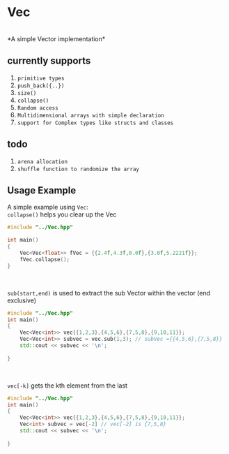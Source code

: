 #  Vec
<br>
*A simple Vector implementation* <br>

## currently supports<br>
1. `primitive types`<br>
2. `push_back({..})`<br>
3. `size()`<br>
4. `collapse()`<br>
5. `Random access`<br>
6. `Multidimensional arrays with simple declaration`<br>
7. `support for Complex types like structs and classes`<br>


## todo
1. `arena allocation`<br>
2. `shuffle function to randomize the array`<br>

## Usage Example

A simple example using `Vec`:<br>
```collapse()``` helps you clear up the Vec
```cpp
#include "../Vec.hpp"

int main() 
{
    Vec<Vec<float>> fVec = {{2.4f,4.3f,0.0f},{3.0f,5.2221f}};
    fVec.collapse();
}
```
<br>


```sub(start,end)``` is used to extract the sub Vector within the vector (end exclusive)

```cpp
#include "../Vec.hpp"
int main()
{
    Vec<Vec<int>> vec{{1,2,3},{4,5,6},{7,5,8},{9,10,11}};
    Vec<Vec<int>> subvec = vec.sub(1,3); // subVec ={{4,5,6},{7,5,8}}
    std::cout << subvec << '\n';
    
}
```
<br> 

```vec[-k]``` gets the kth element from the last
```cpp
#include "../Vec.hpp"
int main()
{
    Vec<Vec<int>> vec{{1,2,3},{4,5,6},{7,5,8},{9,10,11}};
    Vec<int> subvec = vec[-2] // vec[-2] is {7,5,8}
    std::cout << subvec << '\n';
    
}




